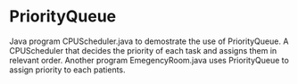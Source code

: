 # PriorityQueue
Java program CPUScheduler.java to demostrate the use of PriorityQueue. A CPUScheduler that decides the priority of each task and assigns them in relevant order.
Another program EmegencyRoom.java uses PriorityQueue to assign priority to each patients. 
